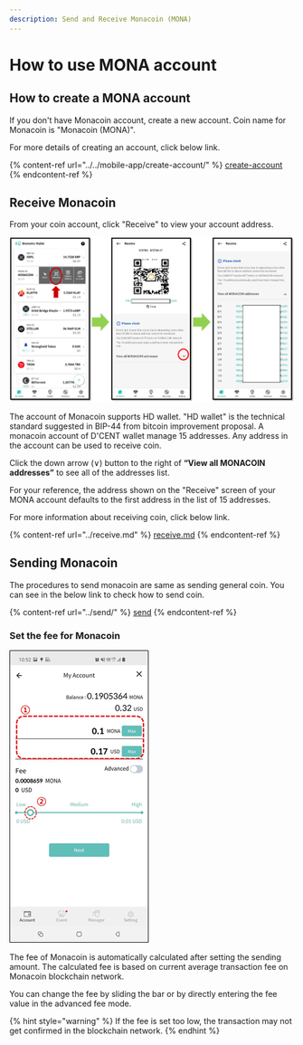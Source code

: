 ```yaml
---
description: Send and Receive Monacoin (MONA)
---
```


# How to use MONA account

## How to create a MONA account

If you don't have Monacoin account, create a new account. Coin name for Monacoin is "Monacoin (MONA)".

For more details of creating an account, click below link.

{% content-ref url="../../mobile-app/create-account/" %}
[create-account](../../mobile-app/create-account/)
{% endcontent-ref %}

## Receive Monacoin

From your coin account, click "Receive" to view your account address.

<div align="left">

<img src="../../.gitbook/assets/mona-eng.png" alt="">

</div>

The account of Monacoin supports HD wallet. "HD wallet" is the technical standard suggested in BIP-44 from bitcoin improvement proposal. A monacoin account of D'CENT wallet manage 15 addresses. Any address in the account can be used to receive coin.

Click the down arrow (∨) button to the right of **“View all MONACOIN addresses”** to see all of the addresses list.

For your reference, the address shown on the "Receive" screen of your MONA account defaults to the first address in the list of 15 addresses.

For more information about receiving coin, click below link.

{% content-ref url="../receive.md" %}
[receive.md](../receive.md)
{% endcontent-ref %}

## Sending Monacoin

The procedures to send monacoin are same as sending general coin. You can see in the below link to check how to send coin.

{% content-ref url="../send/" %}
[send](../send/)
{% endcontent-ref %}

### Set the fee for Monacoin

<div align="left">

<img src="../../.gitbook/assets/image (209).png" alt="">

</div>

The fee of Monacoin is automatically calculated after setting the sending amount. The calculated fee is based on current average transaction fee on Monacoin blockchain network.

You can change the fee by sliding the bar or by directly entering the fee value in the advanced fee mode.

{% hint style="warning" %}
If the fee is set too low, the transaction may not get confirmed in the blockchain network.
{% endhint %}
